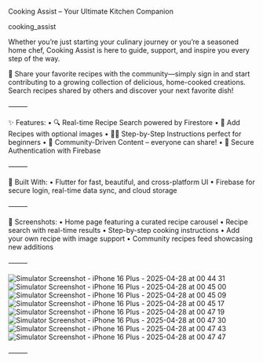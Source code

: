 Cooking Assist – Your Ultimate Kitchen Companion

cooking_assist

Whether you’re just starting your culinary journey or you’re a seasoned home chef, Cooking Assist is here to guide, support, and inspire you every step of the way.

👥 Share your favorite recipes with the community—simply sign in and start contributing to a growing collection of delicious, home-cooked creations. Search recipes shared by others and discover your next favorite dish!

⸻

✨ Features:
	•	🔍 Real-time Recipe Search powered by Firestore
	•	📸 Add Recipes with optional images
	•	🧑‍🍳 Step-by-Step Instructions perfect for beginners
	•	💬 Community-Driven Content – everyone can share!
	•	🔐 Secure Authentication with Firebase

⸻

🔧 Built With:
	•	Flutter for fast, beautiful, and cross-platform UI
	•	Firebase for secure login, real-time data sync, and cloud storage

⸻

📸 Screenshots:
	•	Home page featuring a curated recipe carousel
	•	Recipe search with real-time results
	•	Step-by-step cooking instructions
	•	Add your own recipe with image support
	•	Community recipes feed showcasing new additions

⸻

![Simulator Screenshot - iPhone 16 Plus - 2025-04-28 at 00 44 31](https://github.com/user-attachments/assets/e4d23d0c-3fa2-400b-a553-f730f60145c2)
![Simulator Screenshot - iPhone 16 Plus - 2025-04-28 at 00 45 00](https://github.com/user-attachments/assets/8990b989-c456-414c-813d-3d444f61dd95)
![Simulator Screenshot - iPhone 16 Plus - 2025-04-28 at 00 45 09](https://github.com/user-attachments/assets/be0dff97-ae13-45d1-a518-b7d4ae515a93)
![Simulator Screenshot - iPhone 16 Plus - 2025-04-28 at 00 45 17](https://github.com/user-attachments/assets/6c75c078-7016-4a7c-84a9-1fe2a1dcda5f)
![Simulator Screenshot - iPhone 16 Plus - 2025-04-28 at 00 47 19](https://github.com/user-attachments/assets/7c5b2510-1b03-4a61-8847-f31e5c5d7dcb)
![Simulator Screenshot - iPhone 16 Plus - 2025-04-28 at 00 47 30](https://github.com/user-attachments/assets/d56992de-51bf-45e4-b4e4-bdeda2363aad)
![Simulator Screenshot - iPhone 16 Plus - 2025-04-28 at 00 47 43](https://github.com/user-attachments/assets/6968ba9e-5d1c-4311-b60a-c3e19e8ddc23)
![Simulator Screenshot - iPhone 16 Plus - 2025-04-28 at 00 47 47](https://github.com/user-attachments/assets/f7c64adf-214b-48b8-bd54-3190ef9366dd)


⸻

